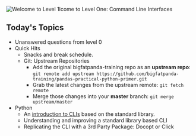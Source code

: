 ![Welcome to Level 1](http://images2.fanpop.com/image/photos/12400000/Kung-Fu-Panda-kung-fu-panda-12434029-960-424.jpg)lcome to Level One: Command Line Interfaces

## Today's Topics
* Unanswered questions from level 0
* Quick Hits
  * Snacks and break schedule. 
  * Git: Upstream Repositories
    * Add the original bigfatpanda-training repo as an **upstream repo**: `git remote add upstream https://github.com/bigfatpanda-training/pandas-practical-python-primer.git`  
    * Grab the latest changes from the upstream remote: `git fetch remote`
    * Merge those changes into your **master** branch: `git merge upstream/master`
* Python
  * An [introduction to CLIs](cli-basics.md) based on the standard library.
  * Understanding and improving a standard library based CLI
  * Replicating the CLI with a 3rd Party Package: Docopt or Click
  
